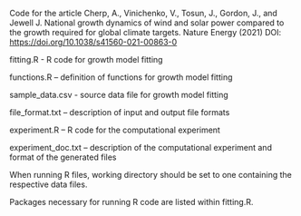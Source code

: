 Code for the article Cherp, A., Vinichenko, V., Tosun, J., Gordon, J., and Jewell J. 
National growth dynamics of wind and solar power compared to the growth required for 
global climate targets. Nature Energy (2021) 
DOI: https://doi.org/10.1038/s41560-021-00863-0

fitting.R - R code for growth model fitting

functions.R – definition of functions for growth model fitting

sample_data.csv - source data file for growth model fitting

file_format.txt – description of input and output file formats

experiment.R – R code for the computational experiment

experiment_doc.txt – description of the computational experiment and 
format of the generated files

When running R files, working directory should be set to one containing the respective 
data files.

Packages necessary for running R code are listed within fitting.R.
